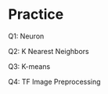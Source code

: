 # Practice
Q1: Neuron                     

Q2: K Nearest Neighbors

Q3: K-means

Q4: TF Image Preprocessing
